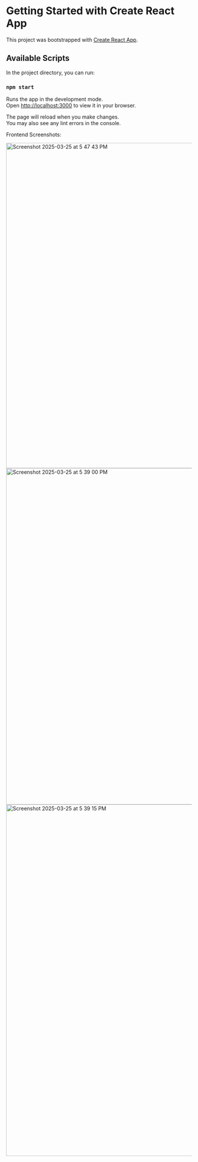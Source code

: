 # Getting Started with Create React App

This project was bootstrapped with [Create React App](https://github.com/facebook/create-react-app).

## Available Scripts

In the project directory, you can run:

### `npm start`

Runs the app in the development mode.\
Open [http://localhost:3000](http://localhost:3000) to view it in your browser.

The page will reload when you make changes.\
You may also see any lint errors in the console.

Frontend Screenshots:

<img width="882" alt="Screenshot 2025-03-25 at 5 47 43 PM" src="https://github.com/user-attachments/assets/9c0deb37-828b-407a-9e18-880f26e9e431" />
<img width="912" alt="Screenshot 2025-03-25 at 5 39 00 PM" src="https://github.com/user-attachments/assets/87f9df98-76ab-443f-976b-71920052df65" />
<img width="953" alt="Screenshot 2025-03-25 at 5 39 15 PM" src="https://github.com/user-attachments/assets/7cb0dd45-b5e9-4717-966b-1e2259164625" />


